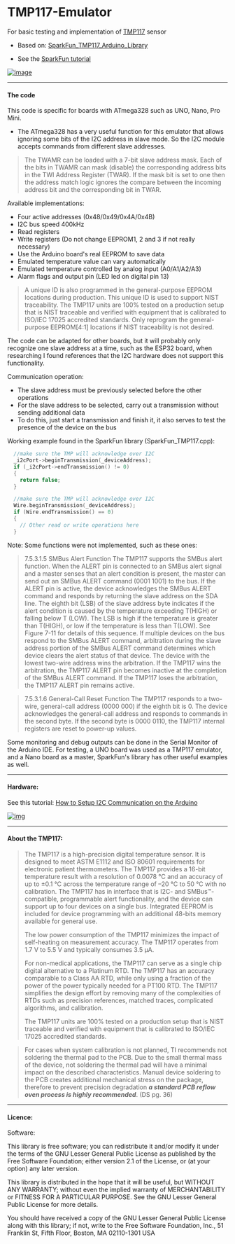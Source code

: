 # TMP117-Emulator
For basic testing and implementation of [TMP117](https://www.ti.com/product/TMP117#description) sensor
- Based on: [SparkFun_TMP117_Arduino_Library](https://github.com/sparkfun/SparkFun_TMP117_Arduino_Library)

- See the [SparkFun tutorial](https://learn.sparkfun.com/tutorials/qwiic-tmp117-high-precision-digital-temperature-sensor-hookup-guide/all)

[![image](https://cdn.sparkfun.com/assets/learn_tutorials/9/1/6/TMP117_High_Precision_Sensing_Temperature_from_Finger.jpg)](https://learn.sparkfun.com/tutorials/qwiic-tmp117-high-precision-digital-temperature-sensor-hookup-guide/all)

--------------

#### The code
This code is specific for boards with ATmega328 such as UNO, Nano, Pro Mini.
- The ATmega328 has a very useful function for this emulator that allows ignoring some bits of the I2C address in slave mode. So the I2C module accepts commands from different slave addresses.

> The TWAMR can be loaded with a 7-bit slave address mask. Each of the bits in TWAMR can mask
> (disable) the corresponding address bits in the TWI Address Register (TWAR). If the mask bit is set to
> one then the address match logic ignores the compare between the incoming address bit and the
> corresponding bit in TWAR.

Available implementations:
- Four active addresses (0x48/0x49/0x4A/0x4B)
- I2C bus speed 400kHz
- Read registers
- Write registers (Do not change EEPROM1, 2 and 3 if not really necessary)
- Use the Arduino board's real EEPROM to save data
- Emulated temperature value can vary automatically
- Emulated temperature controlled by analog input (A0/A1/A2/A3)
- Alarm flags and output pin (LED led on digital pin 13)

> A unique ID is also programmed in
> the general-purpose EEPROM locations during production. This unique ID is used to support NIST traceability.
> The TMP117 units are 100% tested on a production setup that is NIST traceable and verified with equipment
> that is calibrated to ISO/IEC 17025 accredited standards. Only reprogram the general-purpose EEPROM[4:1]
> locations if NIST traceability is not desired.

The code can be adapted for other boards, but it will probably only recognize one slave address at a time, such as the ESP32 board, when researching I found references that the I2C hardware does not support this functionality.

Communication operation:
- The slave address must be previously selected before the other operations
- For the slave address to be selected, carry out a transmission without sending additional data
- To do this, just start a transmission and finish it, it also serves to test the presence of the device on the bus

Working example found in the SparkFun library (SparkFun_TMP117.cpp):
```C++
  //make sure the TMP will acknowledge over I2C
  _i2cPort->beginTransmission(_deviceAddress);
  if (_i2cPort->endTransmission() != 0)
  {
    return false;
  }
```

```C++
  //make sure the TMP will acknowledge over I2C
  Wire.beginTransmission(_deviceAddress);
  if (Wire.endTransmission() == 0)
  {
    // Other read or write operations here
  }
```

Note: Some functions were not implemented, such as these ones:

> 7.5.3.1.5 SMBus Alert Function
> The TMP117 supports the SMBus alert function. When the ALERT pin is connected to an SMBus alert signal
> and a master senses that an alert condition is present, the master can send out an SMBus ALERT command
> (0001 1001) to the bus. If the ALERT pin is active, the device acknowledges the SMBus ALERT command
> and responds by returning the slave address on the SDA line. The eighth bit (LSB) of the slave address byte
> indicates if the alert condition is caused by the temperature exceeding T(HIGH) or falling below T (LOW). The LSB is
> high if the temperature is greater than T(HIGH), or low if the temperature is less than T(LOW). See Figure 7-11 for
> details of this sequence.
> If multiple devices on the bus respond to the SMBus ALERT command, arbitration during the slave address
> portion of the SMBus ALERT command determines which device clears the alert status of that device. The
> device with the lowest two-wire address wins the arbitration. If the TMP117 wins the arbitration, the TMP117
> ALERT pin becomes inactive at the completion of the SMBus ALERT command. If the TMP117 loses the
> arbitration, the TMP117 ALERT pin remains active.

> 7.5.3.1.6 General-Call Reset Function
> The TMP117 responds to a two-wire, general-call address (0000 000) if the eighth bit is 0. The device
> acknowledges the general-call address and responds to commands in the second byte. If the second byte
> is 0000 0110, the TMP117 internal registers are reset to power-up values.

Some monitoring and debug outputs can be done in the Serial Monitor of the Arduino IDE. For testing, a UNO board was used as a TMP117 emulator, and a Nano board as a master, SparkFun's library has other useful examples as well.

--------------
#### Hardware:

See this tutorial: [How to Setup I2C Communication on the Arduino](https://www.circuitbasics.com/how-to-set-up-i2c-communication-for-arduino/)

[![img](https://www.circuitbasics.com/wp-content/uploads/2020/04/Arduino-I2C-Tutorial-connection-3-1024x614.png)](https://www.circuitbasics.com/how-to-set-up-i2c-communication-for-arduino/)

--------------

#### About the TMP117:
> The TMP117 is a high-precision digital temperature sensor. It is designed to meet ASTM E1112 and ISO 80601 requirements for electronic patient thermometers. The TMP117 provides a 16-bit temperature result with a resolution of 0.0078 °C and an accuracy of up to ±0.1 °C across the temperature range of –20 °C to 50 °C with no calibration. The TMP117 has in interface that is I2C- and SMBus™-compatible, programmable alert functionality, and the device can support up to four devices on a single bus. Integrated EEPROM is included for device programming with an additional 48-bits memory available for general use.
> 
> The low power consumption of the TMP117 minimizes the impact of self-heating on measurement accuracy. The TMP117 operates from 1.7 V to 5.5 V and typically consumes 3.5 µA.
> 
> For non-medical applications, the TMP117 can serve as a single chip digital alternative to a Platinum RTD. The TMP117 has an accuracy comparable to a Class AA RTD, while only using a fraction of the power of the power typically needed for a PT100 RTD. The TMP117 simplifies the design effort by removing many of the complexities of RTDs such as precision references, matched traces, complicated algorithms, and calibration.
> 
> The TMP117 units are 100% tested on a production setup that is NIST traceable and verified with equipment that is calibrated to ISO/IEC 17025 accredited standards.

> For cases when system calibration is not planned,
> TI recommends not soldering the thermal pad to the PCB. Due to the small thermal mass of the device,
> not soldering the thermal pad will have a minimal impact on the described characteristics. Manual device
> soldering to the PCB creates additional mechanical stress on the package, therefore to prevent precision
> degradation **_a standard PCB reflow oven process is highly recommended_**. (DS pg. 36)

--------------

#### Licence:

Software:

This library is free software; you can redistribute it and/or modify it under the terms of the GNU Lesser General Public License as published by the Free Software Foundation; either version 2.1 of the License, or (at your option) any later version.

This library is distributed in the hope that it will be useful, but WITHOUT ANY WARRANTY; without even the implied warranty of MERCHANTABILITY or FITNESS FOR A PARTICULAR PURPOSE. See the GNU Lesser General Public License for more details.

You should have received a copy of the GNU Lesser General Public License along with this library; if not, write to the Free Software Foundation, Inc., 51 Franklin St, Fifth Floor, Boston, MA 02110-1301 USA
